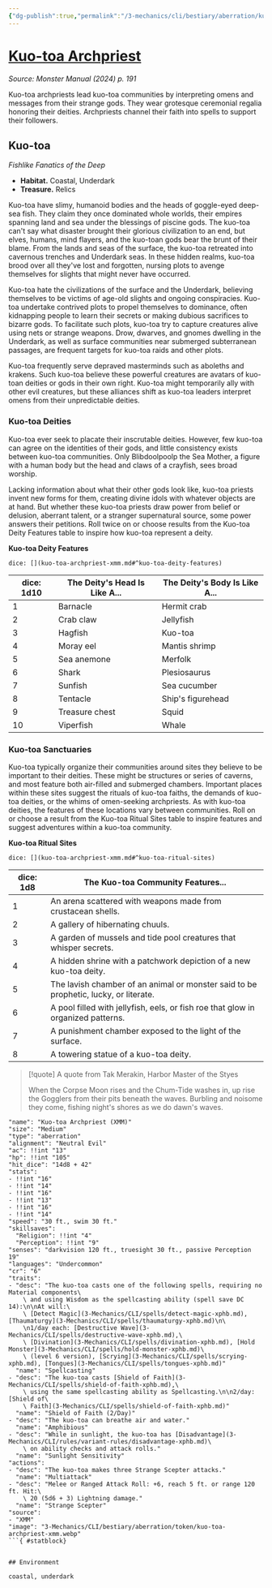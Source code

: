 ```yaml
---
{"dg-publish":true,"permalink":"/3-mechanics/cli/bestiary/aberration/kuo-toa-archpriest-xmm/","tags":["ttrpg-cli/compendium/src/5e/xmm","ttrpg-cli/monster/cr/6","ttrpg-cli/monster/environment/coastal","ttrpg-cli/monster/environment/underdark","ttrpg-cli/monster/size/medium","ttrpg-cli/monster/type/aberration"],"noteIcon":""}
---
```


# [Kuo-toa Archpriest](3-Mechanics\CLI\bestiary\aberration/kuo-toa-archpriest-xmm.md)
*Source: Monster Manual (2024) p. 191*  

Kuo-toa archpriests lead kuo-toa communities by interpreting omens and messages from their strange gods. They wear grotesque ceremonial regalia honoring their deities. Archpriests channel their faith into spells to support their followers.

## Kuo-toa

*Fishlike Fanatics of the Deep*

- **Habitat.** Coastal, Underdark  
- **Treasure.** Relics  

Kuo-toa have slimy, humanoid bodies and the heads of goggle-eyed deep-sea fish. They claim they once dominated whole worlds, their empires spanning land and sea under the blessings of piscine gods. The kuo-toa can't say what disaster brought their glorious civilization to an end, but elves, humans, mind flayers, and the kuo-toan gods bear the brunt of their blame. From the lands and seas of the surface, the kuo-toa retreated into cavernous trenches and Underdark seas. In these hidden realms, kuo-toa brood over all they've lost and forgotten, nursing plots to avenge themselves for slights that might never have occurred.

Kuo-toa hate the civilizations of the surface and the Underdark, believing themselves to be victims of age-old slights and ongoing conspiracies. Kuo-toa undertake contrived plots to propel themselves to dominance, often kidnapping people to learn their secrets or making dubious sacrifices to bizarre gods. To facilitate such plots, kuo-toa try to capture creatures alive using nets or strange weapons. Drow, dwarves, and gnomes dwelling in the Underdark, as well as surface communities near submerged subterranean passages, are frequent targets for kuo-toa raids and other plots.

Kuo-toa frequently serve depraved masterminds such as aboleths and krakens. Such kuo-toa believe these powerful creatures are avatars of kuo-toan deities or gods in their own right. Kuo-toa might temporarily ally with other evil creatures, but these alliances shift as kuo-toa leaders interpret omens from their unpredictable deities.

### Kuo-toa Deities

Kuo-toa ever seek to placate their inscrutable deities. However, few kuo-toa can agree on the identities of their gods, and little consistency exists between kuo-toa communities. Only Blibdoolpoolp the Sea Mother, a figure with a human body but the head and claws of a crayfish, sees broad worship.

Lacking information about what their other gods look like, kuo-toa priests invent new forms for them, creating divine idols with whatever objects are at hand. But whether these kuo-toa priests draw power from belief or delusion, aberrant talent, or a stranger supernatural source, some power answers their petitions. Roll twice on or choose results from the Kuo-toa Deity Features table to inspire how kuo-toa represent a deity.

**Kuo-toa Deity Features**

`dice: [](kuo-toa-archpriest-xmm.md#^kuo-toa-deity-features)`

| dice: 1d10 | The Deity's Head Is Like A... | The Deity's Body Is Like A... |
|------------|-------------------------------|-------------------------------|
| 1 | Barnacle | Hermit crab |
| 2 | Crab claw | Jellyfish |
| 3 | Hagfish | Kuo-toa |
| 4 | Moray eel | Mantis shrimp |
| 5 | Sea anemone | Merfolk |
| 6 | Shark | Plesiosaurus |
| 7 | Sunfish | Sea cucumber |
| 8 | Tentacle | Ship's figurehead |
| 9 | Treasure chest | Squid |
| 10 | Viperfish | Whale |{ #kuo-toa-deity-features}


### Kuo-toa Sanctuaries

Kuo-toa typically organize their communities around sites they believe to be important to their deities. These might be structures or series of caverns, and most feature both air-filled and submerged chambers. Important places within these sites suggest the rituals of kuo-toa faiths, the demands of kuo-toa deities, or the whims of omen-seeking archpriests. As with kuo-toa deities, the features of these locations vary between communities. Roll on or choose a result from the Kuo-toa Ritual Sites table to inspire features and suggest adventures within a kuo-toa community.

**Kuo-toa Ritual Sites**

`dice: [](kuo-toa-archpriest-xmm.md#^kuo-toa-ritual-sites)`

| dice: 1d8 | The Kuo-toa Community Features... |
|-----------|-----------------------------------|
| 1 | An arena scattered with weapons made from crustacean shells. |
| 2 | A gallery of hibernating chuuls. |
| 3 | A garden of mussels and tide pool creatures that whisper secrets. |
| 4 | A hidden shrine with a patchwork depiction of a new kuo-toa deity. |
| 5 | The lavish chamber of an animal or monster said to be prophetic, lucky, or literate. |
| 6 | A pool filled with jellyfish, eels, or fish roe that glow in organized patterns. |
| 7 | A punishment chamber exposed to the light of the surface. |
| 8 | A towering statue of a kuo-toa deity. |{ #kuo-toa-ritual-sites}


> [!quote] A quote from Tak Merakin, Harbor Master of the Styes  
> 
> When the Corpse Moon rises and the Chum-Tide washes in, up rise the Gogglers from their pits beneath the waves. Burbling and noisome they come, fishing night's shores as we do dawn's waves.


```statblock
"name": "Kuo-toa Archpriest (XMM)"
"size": "Medium"
"type": "aberration"
"alignment": "Neutral Evil"
"ac": !!int "13"
"hp": !!int "105"
"hit_dice": "14d8 + 42"
"stats":
- !!int "16"
- !!int "14"
- !!int "16"
- !!int "13"
- !!int "16"
- !!int "14"
"speed": "30 ft., swim 30 ft."
"skillsaves":
  "Religion": !!int "4"
  "Perception": !!int "9"
"senses": "darkvision 120 ft., truesight 30 ft., passive Perception 19"
"languages": "Undercommon"
"cr": "6"
"traits":
- "desc": "The kuo-toa casts one of the following spells, requiring no Material components\
    \ and using Wisdom as the spellcasting ability (spell save DC 14):\n\nAt will:\
    \ [Detect Magic](3-Mechanics/CLI/spells/detect-magic-xphb.md), [Thaumaturgy](3-Mechanics/CLI/spells/thaumaturgy-xphb.md)\n\
    \n1/day each: [Destructive Wave](3-Mechanics/CLI/spells/destructive-wave-xphb.md),\
    \ [Divination](3-Mechanics/CLI/spells/divination-xphb.md), [Hold Monster](3-Mechanics/CLI/spells/hold-monster-xphb.md)\
    \ (level 6 version), [Scrying](3-Mechanics/CLI/spells/scrying-xphb.md), [Tongues](3-Mechanics/CLI/spells/tongues-xphb.md)"
  "name": "Spellcasting"
- "desc": "The kuo-toa casts [Shield of Faith](3-Mechanics/CLI/spells/shield-of-faith-xphb.md),\
    \ using the same spellcasting ability as Spellcasting.\n\n2/day: [Shield of\
    \ Faith](3-Mechanics/CLI/spells/shield-of-faith-xphb.md)"
  "name": "Shield of Faith (2/Day)"
- "desc": "The kuo-toa can breathe air and water."
  "name": "Amphibious"
- "desc": "While in sunlight, the kuo-toa has [Disadvantage](3-Mechanics/CLI/rules/variant-rules/disadvantage-xphb.md)\
    \ on ability checks and attack rolls."
  "name": "Sunlight Sensitivity"
"actions":
- "desc": "The kuo-toa makes three Strange Scepter attacks."
  "name": "Multiattack"
- "desc": "Melee or Ranged Attack Roll: +6, reach 5 ft. or range 120 ft. Hit:\
    \ 20 (5d6 + 3) Lightning damage."
  "name": "Strange Scepter"
"source":
- "XMM"
"image": "3-Mechanics/CLI/bestiary/aberration/token/kuo-toa-archpriest-xmm.webp"
```{ #statblock}


## Environment

coastal, underdark